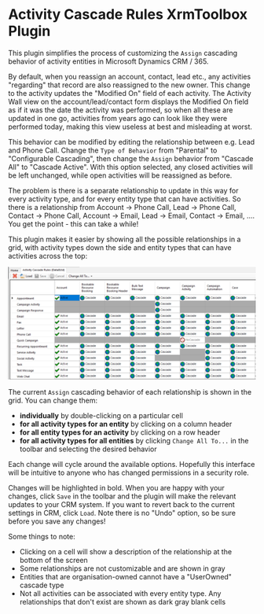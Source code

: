 # Activity Cascade Rules XrmToolbox Plugin

This plugin simplifies the process of customizing the `Assign` cascading behavior of activity entities in Microsoft Dynamics
CRM / 365.

By default, when you reassign an account, contact, lead etc., any activities "regarding" that record are also reassigned to the
new owner. This change to the activity updates the "Modified On" field of each activity. The Activity Wall view on the
account/lead/contact form displays the Modified On field as if it was the date the activity was performed, so when all these are
updated in one go, activities from years ago can look like they were performed today, making this view useless at best and misleading
at worst.

This behavior can be modified by editing the relationship between e.g. Lead and Phone Call. Change the `Type of Behavior` from
"Parental" to "Configurable Cascading", then change the `Assign` behavior from "Cascade All" to "Cascade Active". With this option
selected, any closed activities will be left unchanged, while open activities will be reassigned as before.

The problem is there is a separate relationship to update in this way for every activity type, and for every entity type that can
have activities. So there is a relationship from Account -> Phone Call, Lead -> Phone Call, Contact -> Phone Call, Account -> Email,
Lead -> Email, Contact -> Email, .... You get the point - this can take a while!

This plugin makes it easier by showing all the possible relationships in a grid, with activity types down the side and entity types
that can have activities across the top:

![Screenshot](Screenshot.png)

The current `Assign` cascading behavior of each relationship is shown in the grid. You can change them:

* **individually** by double-clicking on a particular cell
* **for all activity types for an entity** by clicking on a column header
* **for all entity types for an activity** by clicking on a row header
* **for all activity types for all entities** by clicking `Change All To...` in the toolbar and selecting the desired behavior

Each change will cycle around the available options. Hopefully this interface will be intuitive to anyone who has changed permissions
in a security role.

Changes will be highlighted in bold. When you are happy with your changes, click `Save` in the toolbar and the plugin will make the
relevant updates to your CRM system. If you want to revert back to the current settings in CRM, click `Load`. Note there is no "Undo"
option, so be sure before you save any changes!

Some things to note:
* Clicking on a cell will show a description of the relationship at the bottom of the screen
* Some relationships are not customizable and are shown in gray
* Entities that are organisation-owned cannot have a "UserOwned" cascade type
* Not all activities can be associated with every entity type. Any relationships that don't exist are shown as dark gray blank cells